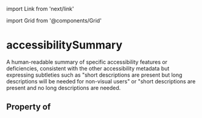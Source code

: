 import Link from 'next/link'
  
import Grid from '@components/Grid'

# accessibilitySummary

A human-readable summary of specific accessibility features or deficiencies, consistent with the other accessibility metadata but expressing subtleties such as "short descriptions are present but long descriptions will be needed for non-visual users" or "short descriptions are present and no long descriptions are needed.

## Property of



